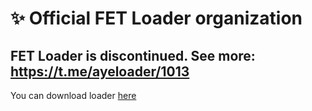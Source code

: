 # ✨ Official FET Loader organization

## FET Loader is discontinued. See more: https://t.me/ayeloader/1013

You can download loader [here](https://fetloader.ml)
